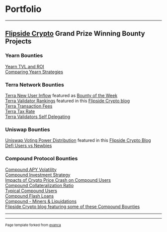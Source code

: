 # Portfolio

---

## [Flipside Crypto](https://flipsidecrypto.com) Grand Prize Winning Bounty Projects

### Yearn Bounties   
[Yearn TVL and ROI](https://colab.research.google.com/drive/1PwST7SbP1qkO578OI14OiANaoWMvL_S1?usp=sharing#scrollTo=fM9YEYf4wTBu)   
[Comparing Yearn Strategies](https://colab.research.google.com/drive/1tDzd68W65yGPKA-yDQfQ2vGJ65JgAley?usp=sharing#scrollTo=j8nfEJGTGEvB)


### Terra Network Bounties   
[Terra New User Inflow](app.flipsidecrypto.com/dashboard/terra-new-user-inflow-QIakTM) featured as [Bounty of the Week](https://blog.flipsidecrypto.com/bounty-brief-12/)   
[Terra Validator Rankings](https://colab.research.google.com/drive/1Doq9pqbA5LmdE-WZ8vNv-7uSVMTgzMPS?usp=sharing#scrollTo=QgsdIVlTIv5e) featured in this [Flipside Crypto blog](https://blog.flipsidecrypto.com/this-weeks-best-terra-data-dashboards/)   
[Terra Transaction Fees](https://app.flipsidecrypto.com/dashboard/terra-transaction-fees-n2F5wr)   
[Terra Tax Rate](https://app.flipsidecrypto.com/dashboard/terra-tax-rate-d-P7iA)   
[Terra Validators Self Delegating](https://app.flipsidecrypto.com/dashboard/terra-validators-self-validating-6XIO4P)   

### Uniswap Bounties   
[Uniswap Voting Power Distribution](https://datastudio.google.com/s/kqXH0Z-rIhc) featured in this [Flipside Crypto Blog](https://blog.flipsidecrypto.com/best-uniswap-dashboards-july-2/)   
[Defi Users vs Newbies](https://app.flipsidecrypto.com/dashboard/de-fi-users-vs-newbies-k4XAt9)   

### Compound Protocol Bounties   
[Compound APY Volatility](https://velocity-app.flipsidecrypto.com/dashboard/compound-volatility-CXABJg)  
[Compound Investment Strategy](https://velocity-app.flipsidecrypto.com/dashboard/compound-strategy-T9e91R)  
[Impacts of Crypto Price Crash on Compound Users](https://velocity-app.flipsidecrypto.com/dashboard/compound-crash-analysis-W0qWuW)  
[Compound Collateralization Ratio](https://datastudio.google.com/s/gWtk3rDTNhs)  
[Typical Compound Users](https://velocity-app.flipsidecrypto.com/dashboard/typical-compound-users-cds4qg)  
[Compound Flash Loans](https://velocity-app.flipsidecrypto.com/dashboard/compound-flash-loans-IFYsKr)  
[Compound - Miners & Liquidations](https://velocity-app.flipsidecrypto.com/dashboard/compound-how-are-miners-benefiting-from-liquidations-NKO6O4)  
[Flipside Crypto blog featuring some of these Compound Bounties](https://blog.flipsidecrypto.com/compound-data-dashboards-june-18/)
   
---




---
<p style="font-size:11px">Page template forked from <a href="https://github.com/evanca/quick-portfolio">evanca</a></p>
<!-- Remove above link if you don't want to attibute -->
